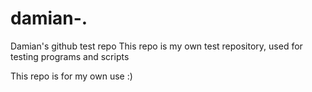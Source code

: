 damian-.
========

Damian's github test repo
This repo is my own test repository, used for testing programs and scripts

This repo is for my own use :) 

